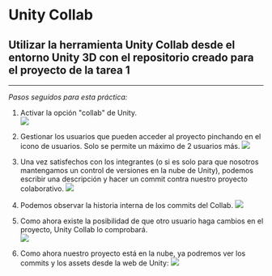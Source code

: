 # Unity Collab
## Utilizar la herramienta Unity Collab desde el entorno Unity 3D con el repositorio creado para el proyecto de la tarea 1
------
*Pasos seguidos para esta práctica:*
1. Activar la opción "collab" de Unity.<br/>
![](cap1.JPG)

2. Gestionar los usuarios que pueden acceder al proyecto pinchando en el icono de usuarios. Solo se permite un máximo de 2 usuarios más.
![](cap2.JPG)

3. Una vez satisfechos con los integrantes (o si es solo para que nosotros mantengamos un control de versiones en la nube de Unity), podemos escribir una descripción y hacer un commit contra nuestro proyecto colaborativo.
![](cap3.JPG)

4. Podemos observar la historia interna de los commits del Collab.
![](cap4.JPG)

5. Como ahora existe la posibilidad de que otro usuario haga cambios en el proyecto, Unity Collab lo comprobará.<br/>
![](cap5.JPG)

6. Como ahora nuestro proyecto está en la nube, ya podremos ver los commits y los assets desde la web de Unity:
![](cap6.JPG)

